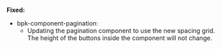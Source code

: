 **Fixed:**
- bpk-component-pagination:
  - Updating the pagination component to use the new spacing grid. The height of the buttons inside the component will not change.
